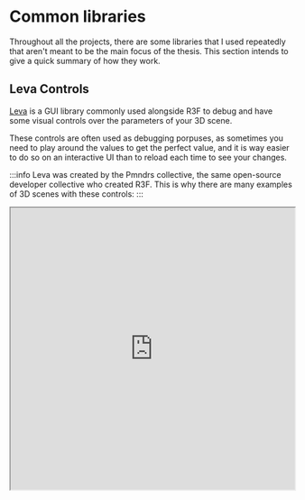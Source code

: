 # Common libraries

Throughout all the projects, there are some libraries that I used repeatedly that aren't meant to be the main focus of the thesis. This section intends to give a quick summary of how they work.

## Leva Controls

[Leva](https://github.com/pmndrs/leva) is a GUI library commonly used alongside R3F to debug and have some visual controls over the parameters of your 3D scene.

These controls are often used as debugging porpuses, as sometimes you need to play around the values to get the perfect value, and it is way easier to do so on an interactive UI than to reload each time to see your changes.

:::info
Leva was created by the Pmndrs collective, the same open-source developer collective who created R3F. This is why there are many examples of 3D scenes with these controls:
:::

<iframe src="https://codesandbox.io/embed/r3f-morphtargets-demo-n0wlx?fontsize=14&hidenavigation=1&module=%2Fsrc%2FApp.jsx&theme=dark"
    width="100%" height="500"
     title="R3F MorphTargets Demo"
     allow="accelerometer; ambient-light-sensor; camera; encrypted-media; geolocation; gyroscope; hid; microphone; midi; payment; usb; vr; xr-spatial-tracking"
     sandbox="allow-forms allow-modals allow-popups allow-presentation allow-same-origin allow-scripts"
   />

## Zustand / Jotai

[Zustand](https://github.com/pmndrs/zustand), as well as [Jotai](https://jotai.org/) are both state management libraries to create stores and share values across a React application. They are often used throughout the projects to avoid [Prop drilling](https://dev.to/codeofrelevancy/what-is-prop-drilling-in-react-3kol#:~:text=Prop%20drilling%20is%20the%20process,layers%20of%20a%20component%20hierarchy.). Here's a Zustand example:

<iframe src="https://zustand-demo.pmnd.rs/" width="100%" height="800"/>

## @a7sc11u/scramble

This is a library that provides scrambling text animations with a simple React component.

```tsx
<TextScramble className="..." as="span" text={"Hello scramble"} />
```

:::tip
By the time this documentation was written, the the creator of this small library discontinuated it. Now, a new lightweight package (1KB) with the same creator was made, which offers a new recommended way with a custom hook approach, written in TypeScript:

<iframe src="https://www.use-scramble.dev/" width="100%" height="400" />
:::
